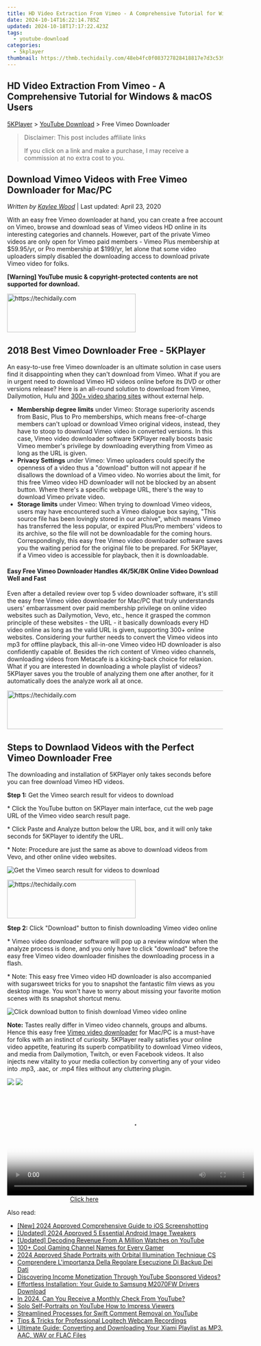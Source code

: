 ```yaml
---
title: HD Video Extraction From Vimeo - A Comprehensive Tutorial for Windows & macOS Users
date: 2024-10-14T16:22:14.785Z
updated: 2024-10-18T17:17:22.423Z
tags:
  - youtube-download
categories:
  - 5kplayer
thumbnail: https://thmb.techidaily.com/48eb4fc0f083727828418817e7d3c53949a229ffb44504b07d25f967a878becd.png
---
```


## HD Video Extraction From Vimeo - A Comprehensive Tutorial for Windows & macOS Users

[5KPlayer](https://tools.techidaily.com/5kplayer/products/) \> [YouTube Download](https://tools.techidaily.com/5kplayer/youtube-download/) \> Free Vimeo Downloader

>  Disclaimer: This post includes affiliate links
>
>  If you click on a link and make a purchase, I may receive a commission at no extra cost to you.
>

## Download Vimeo Videos with Free Vimeo Downloader for Mac/PC

 _Written by [Kaylee Wood](https://www.quora.com/profile/Amanda-Hu-21)_ | Last updated: April 23, 2020 

With an easy free Vimeo downloader at hand, you can create a free account on Vimeo, browse and download seas of Vimeo videos HD online in its interesting categories and channels. However, part of the private Vimeo videos are only open for Vimeo paid members - Vimeo Plus membership at $59.95/yr, or Pro membership at $199/yr, let alone that some video uploaders simply disabled the downloading access to download private Vimeo video for folks.

**\[Warning\] YouTube music & copyright-protected contents are not supported for download.**

<!-- affiliate ads begin -->
<a href="https://laganoo.pxf.io/c/5597632/1528700/16446" target="_top" id="1528700">
  <img src="//a.impactradius-go.com/display-ad/16446-1528700" border="0" alt="https://techidaily.com" width="300" height="90"/>
</a>
<img height="0" width="0" src="https://laganoo.pxf.io/i/5597632/1528700/16446" style="position:absolute;visibility:hidden;" border="0" />
<!-- affiliate ads end -->

## 2018 Best Vimeo Downloader Free - 5KPlayer

An easy-to-use free Vimeo downloader is an ultimate solution in case users find it disappointing when they can't download from Vimeo. What if you are in urgent need to download Vimeo HD videos online before its DVD or other versions release? Here is an all-round solution to download from Vimeo, Dailymotion, Hulu and [300+ video sharing sites](https://tools.techidaily.com/5kplayer/youtube-download/) without external help.

* **Membership degree limits** under Vimeo: Storage superiority ascends from Basic, Plus to Pro memberships, which means free-of-charge members can't upload or download Vimeo original videos, instead, they have to stoop to download Vimeo video in converted versions. In this case, Vimeo video downloader software 5KPlayer really boosts basic Vimeo member's privilege by downloading everything from Vimeo as long as the URL is given.
* **Privacy Settings** under Vimeo: Vimeo uploaders could specify the openness of a video thus a "download" button will not appear if he disallows the download of a Vimeo video. No worries about the limit, for this free Vimeo video HD downloader will not be blocked by an absent button. Where there's a specific webpage URL, there's the way to download Vimeo private video.
* **Storage limits** under Vimeo: When trying to download Vimeo videos, users may have encountered such a Vimeo dialogue box saying, "This source file has been lovingly stored in our archive", which means Vimeo has transferred the less popular, or expired Plus/Pro members' videos to its archive, so the file will not be downloadable for the coming hours. Correspondingly, this easy free Vimeo video downloader software saves you the waiting period for the original file to be prepared. For 5KPlayer, if a Vimeo video is accessible for playback, then it is downloadable.
  
#### **Easy Free Vimeo Downloader Handles 4K/5K/8K Online Video Download Well and Fast**

Even after a detailed review over top 5 video downloader software, it's still the easy free Vimeo video downloader for Mac/PC that truly understands users' embarrassment over paid membership privilege on online video websites such as Dailymotion, Vevo, etc., hence it grasped the common principle of these websites - the URL - it basically downloads every HD video online as long as the valid URL is given, supporting 300+ online websites. Considering your further needs to convert the Vimeo videos into mp3 for offline playback, this all-in-one Vimeo video HD downloader is also confidently capable of. Besides the rich content of Vimeo video channels, downloading videos from Metacafe is a kicking-back choice for relaxion. What if you are interested in downloading a whole playlist of videos? 5KPlayer saves you the trouble of analyzing them one after another, for it automatically does the analyze work all at once.

<!-- affiliate ads begin -->
<a href="https://aligracehair.sjv.io/c/5597632/1868590/19272" target="_top" id="1868590">
  <img src="//a.impactradius-go.com/display-ad/19272-1868590" border="0" alt="https://techidaily.com" width="728" height="90"/>
</a>
<img height="0" width="0" src="https://aligracehair.sjv.io/i/5597632/1868590/19272" style="position:absolute;visibility:hidden;" border="0" />
<!-- affiliate ads end -->

## Steps to Downlaod Videos with the Perfect Vimeo Downloader Free

The downloading and installation of 5KPlayer only takes seconds before you can free download Vimeo HD videos.

**Step 1:** Get the Vimeo search result for videos to download

\* Click the YouTube button on 5KPlayer main interface, cut the web page URL of the Vimeo video search result page.

\* Click Paste and Analyze button below the URL box, and it will only take seconds for 5KPlayer to identify the URL.

\* Note: Procedure are just the same as above to download videos from Vevo, and other online video websites.

![Get the Vimeo search result for videos to download](https://www.5kplayer.com/youtube-download/img/5kplayer-vimeovideodownloader-yxt-031903.jpg) 

<!-- affiliate ads begin -->
<a href="https://aligracehair.sjv.io/c/5597632/1972665/19272" target="_top" id="1972665">
  <img src="//a.impactradius-go.com/display-ad/19272-1972665" border="0" alt="https://techidaily.com" width="300" height="90"/>
</a>
<img height="0" width="0" src="https://aligracehair.sjv.io/i/5597632/1972665/19272" style="position:absolute;visibility:hidden;" border="0" />
<!-- affiliate ads end -->

**Step 2:** Click "Download" button to finish downloading Vimeo video online

\* Vimeo video downloader software will pop up a review window when the analyze process is done, and you only have to click "download" before the easy free Vimeo video downloader finishes the downloading process in a flash.

\* Note: This easy free Vimeo video HD downloader is also accompanied with sugarsweet tricks for you to snapshot the fantastic film views as you desktop image. You won't have to worry about missing your favorite motion scenes with its snapshot shortcut menu.

![Click download button to finish download Vimeo video online](https://www.5kplayer.com/youtube-download/img/5kplayer-vimeovideodownloader-yxt-031901.png) 

**Note:** Tastes really differ in Vimeo video channels, groups and albums. Hence this easy free [Vimeo video downloader](https://tools.techidaily.com/5kplayer/youtube-download/) for Mac/PC is a must-have for folks with an instinct of curiosity. 5KPlayer really satisfies your online video appetite, featuring its superb compatibility to download Vimeo videos, and media from Dailymotion, Twitch, or even Facebook videos. It also injects new vitality to your media collection by converting any of your video into .mp3, .aac, or .mp4 files without any cluttering plugin.

[![](https://www.5kplayer.com/youtube-download/../button/freedownwhitewin.png)](https://tools.techidaily.com/5kplayer/products/) [![](https://www.5kplayer.com/youtube-download/../button/freedownbackmac.png)](https://tools.techidaily.com/5kplayer/products/)

<!-- affiliate ads begin -->
<span id="1982485">
					<video width="576" height="240" style="cursor:pointer"
           poster="//a.impactradius-go.com/display-clicktoplayimage/1982485.png"
           onclick="if(!this.playClicked){this.play();this.setAttribute('controls',true);this.playClicked=true;}">
	   <source src="//a.impactradius-go.com/display-ad/22993-1982485">
	   <img src="//a.impactradius-go.com/display-clicktoplayimage/1982485.png" style="border: none; height: 100%; width: 100%; object-fit: contain">
	</video>
	<div style="width:360px;text-align:center"><a href="javascript:window.open(decodeURIComponent('https%3A%2F%2Fhomestyler.sjv.io%2Fc%2F5597632%2F1982485%2F22993'), '_blank');void(0);">Click here</a></div>
</span>
<img height="0" width="0" src="https://imp.pxf.io/i/5597632/1982485/22993" style="position:absolute;visibility:hidden;" border="0" />
<!-- affiliate ads end -->

<ins class="adsbygoogle"
     style="display:block"
     data-ad-format="autorelaxed"
     data-ad-client="ca-pub-7571918770474297"
     data-ad-slot="1223367746"></ins>

<ins class="adsbygoogle"
     style="display:block"
     data-ad-client="ca-pub-7571918770474297"
     data-ad-slot="8358498916"
     data-ad-format="auto"
     data-full-width-responsive="true"></ins>

<span class="atpl-alsoreadstyle">Also read:</span>
<div><ul>
<li><a href="https://screen-video-capture.techidaily.com/new-2024-approved-comprehensive-guide-to-ios-screenshotting/"><u>[New] 2024 Approved Comprehensive Guide to iOS Screenshotting</u></a></li>
<li><a href="https://fox-links.techidaily.com/updated-2024-approved-5-essential-android-image-tweakers/"><u>[Updated] 2024 Approved 5 Essential Android Image Tweakers</u></a></li>
<li><a href="https://youtube-video-recordings.techidaily.com/updated-decoding-revenue-from-a-million-watches-on-youtube/"><u>[Updated] Decoding Revenue From A Million Watches on YouTube</u></a></li>
<li><a href="https://youtube-video-recordings.techidaily.com/100plus-cool-gaming-channel-names-for-every-gamer/"><u>100+ Cool Gaming Channel Names for Every Gamer</u></a></li>
<li><a href="https://article-knowledge.techidaily.com/2024-approved-shade-portraits-with-orbital-illumination-technique-cs/"><u>2024 Approved Shade Portraits with Orbital Illumination Technique CS</u></a></li>
<li><a href="https://discover-exclusive.techidaily.com/comprendere-limportanza-della-regolare-esecuzione-di-backup-dei-dati/"><u>Comprendere L'importanza Della Regolare Esecuzione Di Backup Dei Dati</u></a></li>
<li><a href="https://youtube-video-recordings.techidaily.com/discovering-income-monetization-through-youtube-sponsored-videos/"><u>Discovering Income Monetization Through YouTube Sponsored Videos?</u></a></li>
<li><a href="https://win-dash.techidaily.com/effortless-installation-your-guide-to-samsung-m2070fw-drivers-download/"><u>Effortless Installation: Your Guide to Samsung M2070FW Drivers Download</u></a></li>
<li><a href="https://youtube-video-recordings.techidaily.com/in-2024-can-you-receive-a-monthly-check-from-youtube/"><u>In 2024, Can You Receive a Monthly Check From YouTube?</u></a></li>
<li><a href="https://youtube-video-recordings.techidaily.com/solo-self-portraits-on-youtube-how-to-impress-viewers/"><u>Solo Self-Portraits on YouTube How to Impress Viewers</u></a></li>
<li><a href="https://youtube-video-recordings.techidaily.com/streamlined-processes-for-swift-comment-removal-on-youtube/"><u>Streamlined Processes for Swift Comment Removal on YouTube</u></a></li>
<li><a href="https://remote-screen-capture.techidaily.com/tips-and-tricks-for-professional-logitech-webcam-recordings/"><u>Tips & Tricks for Professional Logitech Webcam Recordings</u></a></li>
<li><a href="https://fox-metric.techidaily.com/ultimate-guide-converting-and-downloading-your-xiami-playlist-as-mp3-aac-wav-or-flac-files/"><u>Ultimate Guide: Converting and Downloading Your Xiami Playlist as MP3, AAC, WAV or FLAC Files</u></a></li>
</ul></div>

